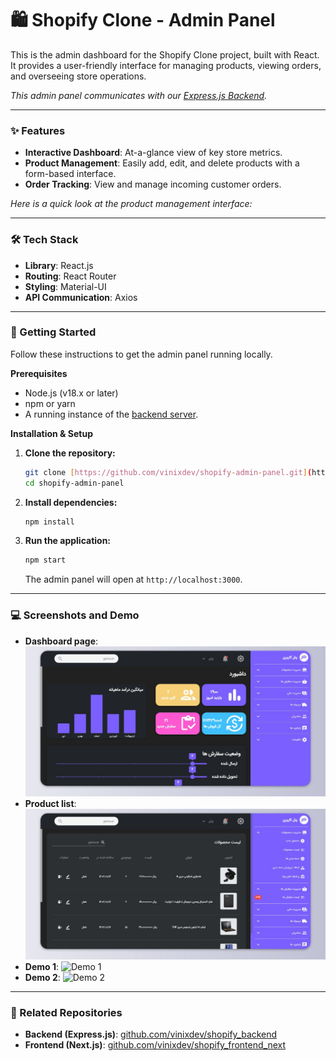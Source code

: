 # 🛍️ Shopify Clone - Admin Panel

This is the admin dashboard for the Shopify Clone project, built with React. It provides a user-friendly interface for managing products, viewing orders, and overseeing store operations.

*This admin panel communicates with our [Express.js Backend](https://github.com/vinixdev/shopify_backend).*

---

### ✨ Features

* **Interactive Dashboard**: At-a-glance view of key store metrics.
* **Product Management**: Easily add, edit, and delete products with a form-based interface.
* **Order Tracking**: View and manage incoming customer orders.

_Here is a quick look at the product management interface:_

---

### 🛠️ Tech Stack

* **Library**: React.js
* **Routing**: React Router
* **Styling**: Material-UI
* **API Communication**: Axios

---

### 🚀 Getting Started

Follow these instructions to get the admin panel running locally.

**Prerequisites**

* Node.js (v18.x or later)
* npm or yarn
* A running instance of the [backend server](https://github.com/vinixdev/shopify_backend).

**Installation & Setup**

1.  **Clone the repository:**
    ```sh
    git clone [https://github.com/vinixdev/shopify-admin-panel.git](https://github.com/vinixdev/shopify-admin-panel.git)
    cd shopify-admin-panel
    ```

2.  **Install dependencies:**
    ```sh
    npm install
    ```
    
3.  **Run the application:**
    ```sh
    npm start
    ```
    The admin panel will open at `http://localhost:3000`.

---

### 💻️ Screenshots and Demo

* **Dashboard page**:
    ![Admin Dashboard](screenshots/admin-panel-00.jpg)
* **Product list**:
    ![Product list](screenshots/admin-panel-01.jpg)
* **Demo 1**:
    ![Demo 1](screenshots/admin-panel-02.gif)
* **Demo 2**:
    ![Demo 2](screenshots/admin-panel-03.gif)

---
### 🔗 Related Repositories

* **Backend (Express.js)**: [github.com/vinixdev/shopify_backend](https://github.com/vinixdev/shopify_backend)
* **Frontend (Next.js)**: [github.com/vinixdev/shopify_frontend_next](https://github.com/vinixdev/shopify_frontend_next)
